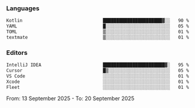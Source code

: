 <!--START_SECTION:waka-->
### Languages
```txt
Kotlin                              ██████████████████████▓░░   90 %
YAML                                █░░░░░░░░░░░░░░░░░░░░░░░░   05 %
TOML                                ▒░░░░░░░░░░░░░░░░░░░░░░░░   01 %
textmate                            ▒░░░░░░░░░░░░░░░░░░░░░░░░   01 %
```

### Editors
```txt
IntelliJ IDEA                       ███████████████████████▓░   95 %
Cursor                              █▒░░░░░░░░░░░░░░░░░░░░░░░   05 %
VS Code                             ░░░░░░░░░░░░░░░░░░░░░░░░░   01 %
Xcode                               ░░░░░░░░░░░░░░░░░░░░░░░░░   01 %
Fleet                               ░░░░░░░░░░░░░░░░░░░░░░░░░   01 %
```

From: 13 September 2025 - To: 20 September 2025
<!--END_SECTION:waka-->
